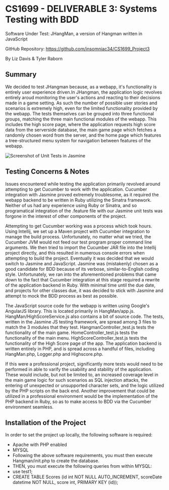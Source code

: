 # CS1699 - DELIVERABLE 3: Systems Testing with BDD
Software Under Test: JHangMan, a version of Hangman written in JavaScript

GitHub Repository: https://github.com/insomniac34/CS1699_Project3

By Liz Davis & Tyler Raborn

## Summary
We decided to test JHangman because, as a webapp, it's functionality is entirely user experience driven.In JHangman, the application logic revolves entirely aroud monitoring the user's actions and reacting to their decisions made in a game setting. As such the number of possible user stories and scenarios is extremely high, even for the limited functionality provided by the webapp. 
The tests themselves can be grouped into three functional groups, matching the three main functional modules of the webapp. This includes the high score page, where the application requests high score data from the serverside database, the main game page which fetches a randomly chosen word from the server, and the home page which features a tree-structured menu system for navigation between features of the webapp.

![Screenshot of Unit Tests in Jasmine](http://i.imgur.com/fGBKY2e.png)

## Testing Concerns & Notes
Issues encountered while testing the application primarily revolved around attempting to get Cucumber to work with the application. Cucumber integration with Jasmine proved extremely troublesome, as it required the webapp backend to be written in Ruby utilizing the Sinatra framework. Neither of us had any experience using Ruby or Sinatra, and so programatical integration of the .feature file with our Jasmine unit tests was forgone in the interest of other components of the project.

Attempting to get Cucumber working was a process which took hours. Using Intellij, we set up a Maven project with Cucumber integration to manage the build process. Unfortunately, no matter what we tried, the Cucumber JVM would not feed our test program proper command line arguments. We then tried to import the Cucumber JAR file into the Intellij project directly, and this resulted in numerous console errors when attempting to build the project. Eventually it was decided that we would switch to Jasmine and JavaScript. Jasmine was (mistakenly) chosen as a good candidate for BDD because of its verbose, similar-to-English coding style. Unfortunately, we ran into the aforementioned problems that came down to the fact that Cucumber integration at this stage required a rewrite of the application backend in Ruby. With minimal time until the due date, and projects for other classes due, it was decided to stick with Jasmine and attempt to mock the BDD process as best as possible.

The JavaScript source code for the webapp is written using Google's AngularJS library. This is located primarily in HangMan/app.js. HangMan/HighScoreService.js also contains a bit of source code. The tests, written in the Jasmine JS testing framework, are spread among 3 files to match the 3 modules that they test. HangmanController\_test.js tests the functionality of the main game. HomeController\_test.js tests the functionality of the main menu. HighScoreController\_test.js tests the functionality of the High Score page of the app. The application backend is written entirely in PHP, and is spread across a handful of files, including HangMan.php, Logger.php and Highscore.php.

If this were a professional project, significantly more tests would need to be performed in able to varify the usability and stability of the application. These would include, but not be limited to, an increased coverage level in the main game logic for such scenarios as SQL injection attacks, the entering of unexpected or unsupported character sets, and the logic utilized by the PHP scripts on the back end. Another improvement that could be utilized in a professional environment would be the implementation of the PHP backend in Ruby, so as to make access to BDD via the Cucumber environment seamless.

## Installation of the Project
In order to set the project up locally, the following software is required:
* Apache with PHP enabled
* MYSQL
* Following the above software requirements, you must then execute Hangman/init.php to create the database.
* THEN, you must execute the following queries from within MYSQL:
* use test1;
* CREATE TABLE Scores (id int NOT NULL AUTO_INCREMENT, scoreDate datetime NOT NULL, score int, PRIMARY KEY (id)); 
